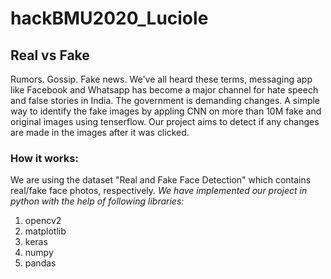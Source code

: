 # hackBMU2020_Luciole
## Real vs Fake
Rumors. Gossip. Fake news.
We've all heard these terms, messaging app like Facebook and Whatsapp has become a major channel for hate speech and false stories in India. The government is demanding changes.
A simple way to identify the fake images by appling CNN on more than 10M fake and original images using tenserflow.
Our project aims to detect if any changes are made in the images after it was clicked.
### How it works:
We are using the dataset "Real and Fake Face Detection" which contains real/fake face photos, respectively.
*We have implemented our project in python with the help of following libraries:*
1. opencv2
2. matplotlib
3. keras
4. numpy
5. pandas

